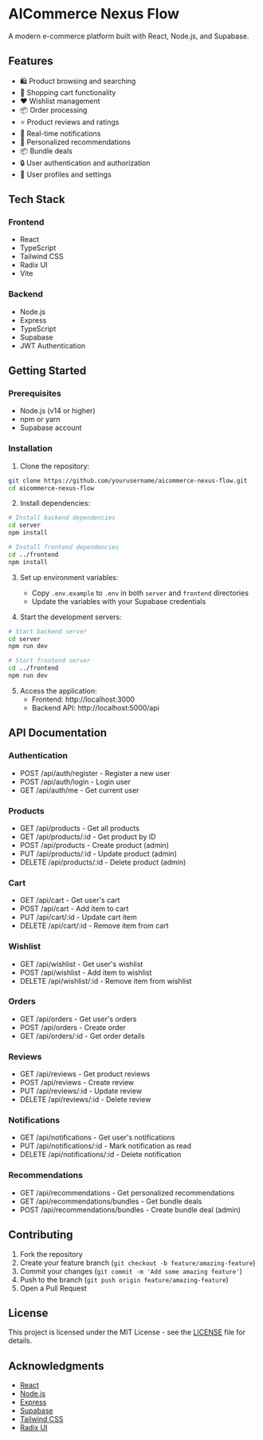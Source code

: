 # AICommerce Nexus Flow

A modern e-commerce platform built with React, Node.js, and Supabase.

## Features

- 🛍️ Product browsing and searching
- 🛒 Shopping cart functionality
- ❤️ Wishlist management
- 📦 Order processing
- ⭐ Product reviews and ratings
- 🔔 Real-time notifications
- 🎯 Personalized recommendations
- 📦 Bundle deals
- 🔒 User authentication and authorization
- 👤 User profiles and settings

## Tech Stack

### Frontend
- React
- TypeScript
- Tailwind CSS
- Radix UI
- Vite

### Backend
- Node.js
- Express
- TypeScript
- Supabase
- JWT Authentication

## Getting Started

### Prerequisites
- Node.js (v14 or higher)
- npm or yarn
- Supabase account

### Installation

1. Clone the repository:
```bash
git clone https://github.com/yourusername/aicommerce-nexus-flow.git
cd aicommerce-nexus-flow
```

2. Install dependencies:
```bash
# Install backend dependencies
cd server
npm install

# Install frontend dependencies
cd ../frontend
npm install
```

3. Set up environment variables:
   - Copy `.env.example` to `.env` in both `server` and `frontend` directories
   - Update the variables with your Supabase credentials

4. Start the development servers:
```bash
# Start backend server
cd server
npm run dev

# Start frontend server
cd ../frontend
npm run dev
```

5. Access the application:
   - Frontend: http://localhost:3000
   - Backend API: http://localhost:5000/api

## API Documentation

### Authentication
- POST /api/auth/register - Register a new user
- POST /api/auth/login - Login user
- GET /api/auth/me - Get current user

### Products
- GET /api/products - Get all products
- GET /api/products/:id - Get product by ID
- POST /api/products - Create product (admin)
- PUT /api/products/:id - Update product (admin)
- DELETE /api/products/:id - Delete product (admin)

### Cart
- GET /api/cart - Get user's cart
- POST /api/cart - Add item to cart
- PUT /api/cart/:id - Update cart item
- DELETE /api/cart/:id - Remove item from cart

### Wishlist
- GET /api/wishlist - Get user's wishlist
- POST /api/wishlist - Add item to wishlist
- DELETE /api/wishlist/:id - Remove item from wishlist

### Orders
- GET /api/orders - Get user's orders
- POST /api/orders - Create order
- GET /api/orders/:id - Get order details

### Reviews
- GET /api/reviews - Get product reviews
- POST /api/reviews - Create review
- PUT /api/reviews/:id - Update review
- DELETE /api/reviews/:id - Delete review

### Notifications
- GET /api/notifications - Get user's notifications
- PUT /api/notifications/:id - Mark notification as read
- DELETE /api/notifications/:id - Delete notification

### Recommendations
- GET /api/recommendations - Get personalized recommendations
- GET /api/recommendations/bundles - Get bundle deals
- POST /api/recommendations/bundles - Create bundle deal (admin)

## Contributing

1. Fork the repository
2. Create your feature branch (`git checkout -b feature/amazing-feature`)
3. Commit your changes (`git commit -m 'Add some amazing feature'`)
4. Push to the branch (`git push origin feature/amazing-feature`)
5. Open a Pull Request

## License

This project is licensed under the MIT License - see the [LICENSE](LICENSE) file for details.

## Acknowledgments

- [React](https://reactjs.org/)
- [Node.js](https://nodejs.org/)
- [Express](https://expressjs.com/)
- [Supabase](https://supabase.io/)
- [Tailwind CSS](https://tailwindcss.com/)
- [Radix UI](https://www.radix-ui.com/)

